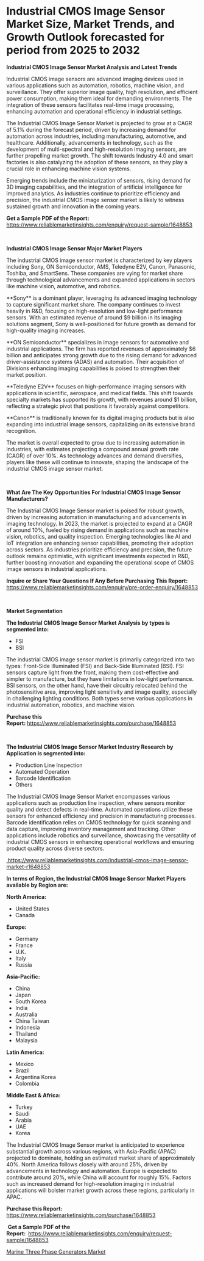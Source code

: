 <p><h1>Industrial CMOS Image Sensor Market Size, Market Trends, and Growth Outlook forecasted for period from 2025 to 2032</h1></p><p><strong>Industrial CMOS Image Sensor Market Analysis and Latest Trends</strong></p>
<p><p>Industrial CMOS image sensors are advanced imaging devices used in various applications such as automation, robotics, machine vision, and surveillance. They offer superior image quality, high resolution, and efficient power consumption, making them ideal for demanding environments. The integration of these sensors facilitates real-time image processing, enhancing automation and operational efficiency in industrial settings.</p><p>The Industrial CMOS Image Sensor Market is projected to grow at a CAGR of 5.1% during the forecast period, driven by increasing demand for automation across industries, including manufacturing, automotive, and healthcare. Additionally, advancements in technology, such as the development of multi-spectral and high-resolution imaging sensors, are further propelling market growth. The shift towards Industry 4.0 and smart factories is also catalyzing the adoption of these sensors, as they play a crucial role in enhancing machine vision systems.</p><p>Emerging trends include the miniaturization of sensors, rising demand for 3D imaging capabilities, and the integration of artificial intelligence for improved analytics. As industries continue to prioritize efficiency and precision, the industrial CMOS image sensor market is likely to witness sustained growth and innovation in the coming years.</p></p>
<p><strong>Get a Sample PDF of the Report:&nbsp;</strong> <a href="https://www.reliablemarketinsights.com/enquiry/request-sample/1648853?utm_campaign=3037&utm_medium=2&utm_source=Github&utm_content=ia&utm_term=26032025&utm_id=industrial-cmos-image-sensor">https://www.reliablemarketinsights.com/enquiry/request-sample/1648853</a></p>
<p>&nbsp;</p>
<p><strong>Industrial CMOS Image Sensor Major Market Players</strong></p>
<p><p>The industrial CMOS image sensor market is characterized by key players including Sony, ON Semiconductor, AMS, Teledyne E2V, Canon, Panasonic, Toshiba, and SmartSens. These companies are vying for market share through technological advancements and expanded applications in sectors like machine vision, automotive, and robotics.</p><p>**Sony** is a dominant player, leveraging its advanced imaging technology to capture significant market share. The company continues to invest heavily in R&D, focusing on high-resolution and low-light performance sensors. With an estimated revenue of around $9 billion in its imaging solutions segment, Sony is well-positioned for future growth as demand for high-quality imaging increases.</p><p>**ON Semiconductor** specializes in image sensors for automotive and industrial applications. The firm has reported revenues of approximately $6 billion and anticipates strong growth due to the rising demand for advanced driver-assistance systems (ADAS) and automation. Their acquisition of Divisions enhancing imaging capabilities is poised to strengthen their market position.</p><p>**Teledyne E2V** focuses on high-performance imaging sensors with applications in scientific, aerospace, and medical fields. This shift towards specialty markets has supported its growth, with revenues around $1 billion, reflecting a strategic pivot that positions it favorably against competitors.</p><p>**Canon** is traditionally known for its digital imaging products but is also expanding into industrial image sensors, capitalizing on its extensive brand recognition. </p><p>The market is overall expected to grow due to increasing automation in industries, with estimates projecting a compound annual growth rate (CAGR) of over 10%. As technology advances and demand diversifies, players like these will continue to innovate, shaping the landscape of the industrial CMOS image sensor market.</p></p>
<p>&nbsp;</p>
<p><strong>What Are The Key Opportunities For Industrial CMOS Image Sensor Manufacturers?</strong></p>
<p><p>The Industrial CMOS Image Sensor market is poised for robust growth, driven by increasing automation in manufacturing and advancements in imaging technology. In 2023, the market is projected to expand at a CAGR of around 10%, fueled by rising demand in applications such as machine vision, robotics, and quality inspection. Emerging technologies like AI and IoT integration are enhancing sensor capabilities, promoting their adoption across sectors. As industries prioritize efficiency and precision, the future outlook remains optimistic, with significant investments expected in R&D, further boosting innovation and expanding the operational scope of CMOS image sensors in industrial applications.</p></p>
<p><strong>Inquire or Share Your Questions If Any Before Purchasing This Report:</strong> <a href="https://www.reliablemarketinsights.com/enquiry/pre-order-enquiry/1648853?utm_campaign=3037&utm_medium=2&utm_source=Github&utm_content=ia&utm_term=26032025&utm_id=industrial-cmos-image-sensor">https://www.reliablemarketinsights.com/enquiry/pre-order-enquiry/1648853</a></p>
<p>&nbsp;</p>
<p><strong>Market Segmentation</strong></p>
<p><strong>The Industrial CMOS Image Sensor Market Analysis by types is segmented into:</strong></p>
<p><ul><li>FSI</li><li>BSI</li></ul></p>
<p><p>The industrial CMOS image sensor market is primarily categorized into two types: Front-Side Illuminated (FSI) and Back-Side Illuminated (BSI). FSI sensors capture light from the front, making them cost-effective and simpler to manufacture, but they have limitations in low-light performance. BSI sensors, on the other hand, have their circuitry relocated behind the photosensitive area, improving light sensitivity and image quality, especially in challenging lighting conditions. Both types serve various applications in industrial automation, robotics, and machine vision.</p></p>
<p><strong>Purchase this Report:&nbsp;</strong><a href="https://www.reliablemarketinsights.com/purchase/1648853?utm_campaign=3037&utm_medium=2&utm_source=Github&utm_content=ia&utm_term=26032025&utm_id=industrial-cmos-image-sensor">https://www.reliablemarketinsights.com/purchase/1648853</a></p>
<p>&nbsp;</p>
<p><strong>The Industrial CMOS Image Sensor Market Industry Research by Application is segmented into:</strong></p>
<p><ul><li>Production Line Inspection</li><li>Automated Operation</li><li>Barcode Identification</li><li>Others</li></ul></p>
<p><p>The Industrial CMOS Image Sensor Market encompasses various applications such as production line inspection, where sensors monitor quality and detect defects in real-time. Automated operations utilize these sensors for enhanced efficiency and precision in manufacturing processes. Barcode identification relies on CMOS technology for quick scanning and data capture, improving inventory management and tracking. Other applications include robotics and surveillance, showcasing the versatility of industrial CMOS sensors in enhancing operational workflows and ensuring product quality across diverse sectors.</p></p>
<p><a href="https://www.reliablemarketinsights.com/industrial-cmos-image-sensor-market-r1648853?utm_campaign=3037&utm_medium=2&utm_source=Github&utm_content=ia&utm_term=26032025&utm_id=industrial-cmos-image-sensor">&nbsp;https://www.reliablemarketinsights.com/industrial-cmos-image-sensor-market-r1648853</a></p>
<p><strong>In terms of Region, the Industrial CMOS Image Sensor Market Players available by Region are:</strong></p>
<p>
    <p> <strong> North America: </strong>
        <ul>
            <li>United States</li>
            <li>Canada</li>
        </ul>
        </p> 
    <p> <strong> Europe: </strong>
        <ul>
            <li>Germany</li>
            <li>France</li>
            <li>U.K.</li>
            <li>Italy</li>
            <li>Russia</li>
        </ul>
        </p> 
    <p> <strong> Asia-Pacific: </strong>
        <ul>
            <li>China</li>
            <li>Japan</li>
            <li>South Korea</li>
            <li>India</li>
            <li>Australia</li>
            <li>China Taiwan</li>
            <li>Indonesia</li>
            <li>Thailand</li>
            <li>Malaysia</li>
        </ul>
        </p> 
    <p> <strong> Latin America: </strong>
        <ul>
            <li>Mexico</li>
            <li>Brazil</li>
            <li>Argentina Korea</li>
            <li>Colombia</li>
        </ul>
        </p> 
    <p> <strong> Middle East & Africa: </strong>
        <ul>
            <li>Turkey</li>
            <li>Saudi</li>
            <li>Arabia</li>
            <li>UAE</li>
            <li>Korea</li>
        </ul>
    </p>
    </p>
<p><p>The Industrial CMOS Image Sensor market is anticipated to experience substantial growth across various regions, with Asia-Pacific (APAC) projected to dominate, holding an estimated market share of approximately 40%. North America follows closely with around 25%, driven by advancements in technology and automation. Europe is expected to contribute around 20%, while China will account for roughly 15%. Factors such as increased demand for high-resolution imaging in industrial applications will bolster market growth across these regions, particularly in APAC.</p></p>
<p><strong>Purchase this Report: </strong><a href="https://www.reliablemarketinsights.com/purchase/1648853?utm_campaign=3037&utm_medium=2&utm_source=Github&utm_content=ia&utm_term=26032025&utm_id=industrial-cmos-image-sensor">https://www.reliablemarketinsights.com/purchase/1648853</a></p>
<p>&nbsp;<strong>Get a Sample PDF of the Report:&nbsp;&nbsp;</strong><a href="https://www.reliablemarketinsights.com/enquiry/request-sample/1648853?utm_campaign=3037&utm_medium=2&utm_source=Github&utm_content=ia&utm_term=26032025&utm_id=industrial-cmos-image-sensor">https://www.reliablemarketinsights.com/enquiry/request-sample/1648853</a></p>
<p><strong></strong></p>
<p><p><a href="https://github.com/ternainglin/Market-Research-Report-List-1/blob/main/marine-three-phase-generators-market.md?utm_campaign=3037&utm_medium=2&utm_source=Github&utm_content=ia&utm_term=26032025&utm_id=industrial-cmos-image-sensor">Marine Three Phase Generators Market</a></p></p>